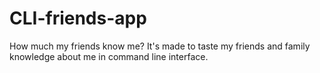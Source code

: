 # CLI-friends-app
How much my friends know me?
It's made to taste my friends and family knowledge about me in command line interface.
